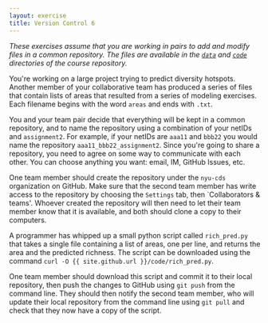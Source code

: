 ```yaml
---
layout: exercise
title: Version Control 6
---
```


*These exercises assume that you are working in pairs to add and
 modify files in a common repository. The files are available in the
 [`data`](https://github.com/nyu-cds/courses/tree/master/data) and
 [`code`](https://github.com/nyu-cds/courses/tree/master/code) directories of
 the course repository.*

You're working on a large project trying to predict diversity hotspots. Another
member of your collaborative team has produced a series of files that contain
lists of areas that resulted from a series of modeling exercises. Each filename
begins with the word `areas` and ends with `.txt`. 

You and your team pair decide that everything will be kept in a common repository, and to 
name the repository using a combination of your netIDs and `assignment2`. For example,
if your netIDs are `aaa11` and `bbb22` you would name the repository `aaa11_bbb22_assignment2`.
Since you're going to share a repository, you need to agree on some way to communicate
with each other. You can choose anything you want: email, IM, GitHub Issues, etc.

One team member should create the repository under the `nyu-cds` organization on GitHub. 
Make sure that the second team member has write access  to the repository by choosing 
the `Settings` tab, then  `Collaborators & teams'. Whoever created the repository 
will then need to let their team member know that it is available, and both should 
clone a copy to their computers.

A programmer has whipped up a small python script called `rich_pred.py` that
takes a single file containing a list of areas, one per line, and returns the
area and the predicted richness. The script can be downloaded using the
command `curl -O {{ site.github.url }}/code/rich_pred.py`. 

One team member should download this script and commit it to their local repository, then push the
changes to GitHub using `git push` from the command line. They should then notify the second team member,
who will update their local repository from the command line using `git pull` and
check that they now have a copy of the script.
